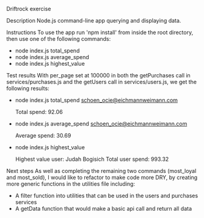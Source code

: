Driftrock exercise

Description
Node.js command-line app querying and displaying data.

Instructions
To use the app run 'npm install' from inside the root directory, then use one of the following commands:

  * node index.js total_spend <email>
  * node index.js average_spend <email>
  * node index.js highest_value

Test results
With per_page set at 100000 in both the getPurchases call in services/purchases.js and the getUsers call in services/users.js, we get the following results:

  * node index.js total_spend schoen_ocie@eichmannweimann.com

      Total spend: 92.06

  * node index.js average_spend schoen_ocie@eichmannweimann.com

      Average spend: 30.69

  * node index.js highest_value

      Highest value user: Judah Bogisich
      Total user spend: 993.32

Next steps
As well as completing the remaining two commands (most_loyal and most_sold), I would like to refactor to make code more DRY, by creating more generic functions in the utilities file including:

  * A filter function into utilities that can be used in the users and purchases services
  * A getData function that would make a basic api call and return all data